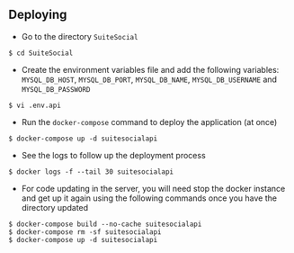 ## Deploying

- Go to the directory `SuiteSocial`

```
$ cd SuiteSocial
```

- Create the environment variables file and add the following variables: `MYSQL_DB_HOST`, `MYSQL_DB_PORT`, `MYSQL_DB_NAME`, `MYSQL_DB_USERNAME` and `MYSQL_DB_PASSWORD`

```
$ vi .env.api
``` 

- Run the `docker-compose` command to deploy the application (at once)

```
$ docker-compose up -d suitesocialapi
```

- See the logs to follow up the deployment process

```
$ docker logs -f --tail 30 suitesocialapi
```

- For code updating in the server, you will need stop the docker instance and get up it again using the following commands once you have the directory updated
```
$ docker-compose build --no-cache suitesocialapi
$ docker-compose rm -sf suitesocialapi
$ docker-compose up -d suitesocialapi
```
